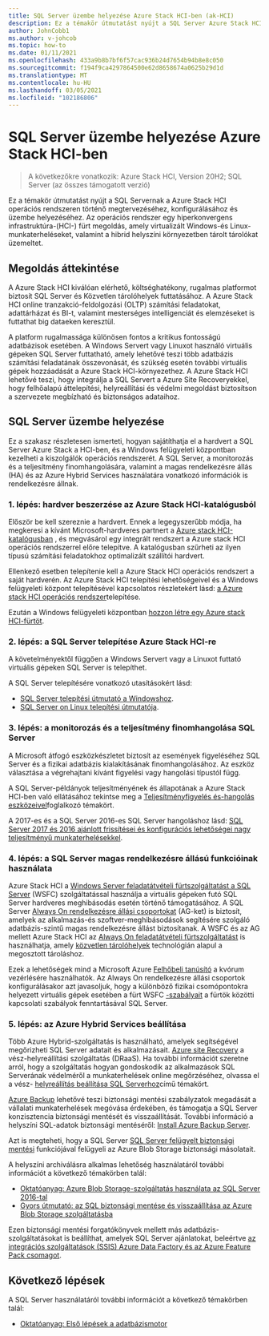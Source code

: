 ```yaml
---
title: SQL Server üzembe helyezése Azure Stack HCI-ben (ak-HCI)
description: Ez a témakör útmutatást nyújt a SQL Server Azure Stack HCI-ben való üzembe helyezéséhez.
author: JohnCobb1
ms.author: v-johcob
ms.topic: how-to
ms.date: 01/11/2021
ms.openlocfilehash: 433a9b8b7bf6f57cac936b24d7654b94b8e8c050
ms.sourcegitcommit: f194f9ca4297864500e62d8658674a0625b29d1d
ms.translationtype: MT
ms.contentlocale: hu-HU
ms.lasthandoff: 03/05/2021
ms.locfileid: "102186806"
---
```

# <a name="deploy-sql-server-on-azure-stack-hci"></a>SQL Server üzembe helyezése Azure Stack HCI-ben

>A következőkre vonatkozik: Azure Stack HCI, Version 20H2; SQL Server (az összes támogatott verzió)

Ez a témakör útmutatást nyújt a SQL Servernak a Azure Stack HCI operációs rendszeren történő megtervezéséhez, konfigurálásához és üzembe helyezéséhez. Az operációs rendszer egy hiperkonvergens infrastruktúra-(HCI-) fürt megoldás, amely virtualizált Windows-és Linux-munkaterheléseket, valamint a hibrid helyszíni környezetben tárolt tárolókat üzemeltet.

## <a name="solution-overview"></a>Megoldás áttekintése
A Azure Stack HCI kiválóan elérhető, költséghatékony, rugalmas platformot biztosít SQL Server és Közvetlen tárolóhelyek futtatásához. A Azure Stack HCI online tranzakció-feldolgozási (OLTP) számítási feladatokat, adattárházat és BI-t, valamint mesterséges intelligenciát és elemzéseket is futtathat big dataeken keresztül.

A platform rugalmassága különösen fontos a kritikus fontosságú adatbázisok esetében. A Windows Servert vagy Linuxot használó virtuális gépeken SQL Server futtatható, amely lehetővé teszi több adatbázis számítási feladatának összevonását, és szükség esetén további virtuális gépek hozzáadását a Azure Stack HCI-környezethez. A Azure Stack HCI lehetővé teszi, hogy integrálja a SQL Servert a Azure Site Recoveryekkel, hogy felhőalapú áttelepítési, helyreállítási és védelmi megoldást biztosítson a szervezete megbízható és biztonságos adataihoz.

## <a name="deploy-sql-server"></a>SQL Server üzembe helyezése
Ez a szakasz részletesen ismerteti, hogyan sajátíthatja el a hardvert a SQL Server Azure Stack a HCI-ben, és a Windows felügyeleti központban kezelheti a kiszolgálók operációs rendszerét. A SQL Server, a monitorozás és a teljesítmény finomhangolására, valamint a magas rendelkezésre állás (HA) és az Azure Hybrid Services használatára vonatkozó információk is rendelkezésre állnak.

### <a name="step-1-acquire-hardware-from-the-azure-stack-hci-catalog"></a>1. lépés: hardver beszerzése az Azure Stack HCI-katalógusból
Először be kell szereznie a hardvert. Ennek a legegyszerűbb módja, ha megkeresi a kívánt Microsoft-hardveres partnert a [Azure stack HCI-katalógusban](https://hcicatalog.azurewebsites.net) , és megvásárol egy integrált rendszert a Azure stack HCI operációs rendszerrel előre telepítve. A katalógusban szűrheti az ilyen típusú számítási feladatokhoz optimalizált szállítói hardvert.

Ellenkező esetben telepítenie kell a Azure Stack HCI operációs rendszert a saját hardverén. Az Azure Stack HCI telepítési lehetőségeivel és a Windows felügyeleti központ telepítésével kapcsolatos részletekért lásd: [a Azure stack HCI operációs rendszer](./operating-system.md)telepítése.

Ezután a Windows felügyeleti központban [hozzon létre egy Azure stack HCI-fürtöt](./create-cluster.md).

### <a name="step-2-install-sql-server-on-azure-stack-hci"></a>2. lépés: a SQL Server telepítése Azure Stack HCI-re
A követelményektől függően a Windows Servert vagy a Linuxot futtató virtuális gépeken SQL Server is telepíthet.

A SQL Server telepítésére vonatkozó utasításokért lásd:
- [SQL Server telepítési útmutató a Windowshoz](/sql/database-engine/install-windows/install-sql-server?preserve-view=true&view=sql-server-ver15).
- [SQL Server on Linux telepítési útmutatója](/sql/linux/sql-server-linux-setup?preserve-view=true&view=sql-server-ver15).

### <a name="step-3-monitor-and-performance-tune-sql-server"></a>3. lépés: a monitorozás és a teljesítmény finomhangolása SQL Server
A Microsoft átfogó eszközkészletet biztosít az események figyeléséhez SQL Server és a fizikai adatbázis kialakításának finomhangolásához. Az eszköz választása a végrehajtani kívánt figyelési vagy hangolási típustól függ.

A SQL Server-példányok teljesítményének és állapotának a Azure Stack HCI-ben való ellátásához tekintse meg a [Teljesítményfigyelés és-hangolás eszközeivel](/sql/relational-databases/performance/performance-monitoring-and-tuning-tools?preserve-view=true&view=sql-server-ver15)foglalkozó témakört.

A 2017-es és a SQL Server 2016-es SQL Server hangoláshoz lásd: [SQL Server 2017 és 2016 ajánlott frissítései és konfigurációs lehetőségei nagy teljesítményű munkaterhelésekkel](https://support.microsoft.com/help/4465518/recommended-updates-and-configurations-for-sql-server).

### <a name="step-4-use-sql-server-high-availability-features"></a>4. lépés: a SQL Server magas rendelkezésre állású funkcióinak használata
Azure Stack HCI a [Windows Server feladatátvételi fürtszolgáltatást a SQL Server](/sql/sql-server/failover-clusters/windows/windows-server-failover-clustering-wsfc-with-sql-server) (WSFC) szolgáltatással használja a virtuális gépeken futó SQL Server hardveres meghibásodás esetén történő támogatásához. A SQL Server [Always On rendelkezésre állási csoportokat](/sql/database-engine/availability-groups/windows/always-on-availability-groups-sql-server) (AG-ket) is biztosít, amelyek az alkalmazás-és szoftver-meghibásodások segítésére szolgáló adatbázis-szintű magas rendelkezésre állást biztosítanak. A WSFC és az AG mellett Azure Stack HCI az [Always On feladatátvételi fürtszolgáltatást](/sql/sql-server/failover-clusters/windows/always-on-failover-cluster-instances-sql-server) is használhatja, amely [közvetlen tárolóhelyek](/windows-server/storage/storage-spaces/storage-spaces-direct-overview) technológián alapul a megosztott tároláshoz.

Ezek a lehetőségek mind a Microsoft Azure [Felhőbeli tanúsító](/windows-server/failover-clustering/deploy-cloud-witness) a kvórum vezérlésére használhatók. Az Always On rendelkezésre állási csoportok konfigurálásakor azt javasoljuk, hogy a különböző fizikai csomópontokra helyezett virtuális gépek esetében a fürt WSFC [-szabályait](/windows-server/failover-clustering/cluster-affinity) a fürtök közötti kapcsolati szabályok fenntartásával SQL Server.

### <a name="step-5-set-up-azure-hybrid-services"></a>5. lépés: az Azure Hybrid Services beállítása
Több Azure Hybrid-szolgáltatás is használható, amelyek segítségével megőrizheti SQL Server adatait és alkalmazásait. [Azure site Recovery](https://azure.microsoft.com/services/site-recovery/) a vész-helyreállítási szolgáltatás (DRaaS). Ha további információt szeretne arról, hogy a szolgáltatás hogyan gondoskodik az alkalmazások SQL Serverának védelméről a munkaterhelések online megőrzéséhez, olvassa el a vész- [helyreállítás beállítása SQL Serverhoz](/azure/site-recovery/site-recovery-sql)című témakört.

[Azure Backup](https://azure.microsoft.com/services/backup/) lehetővé teszi biztonsági mentési szabályzatok megadását a vállalati munkaterhelések megóvása érdekében, és támogatja a SQL Server konzisztencia biztonsági mentését és visszaállítását. További információ a helyszíni SQL-adatok biztonsági mentéséről: [Install Azure Backup Server](/azure/backup/backup-azure-microsoft-azure-backup).

Azt is megteheti, hogy a SQL Server [SQL Server felügyelt biztonsági mentési](/sql/relational-databases/backup-restore/sql-server-managed-backup-to-microsoft-azure?preserve-view=true&view=sql-server-ver15) funkciójával felügyeli az Azure Blob Storage biztonsági másolatait.

A helyszíni archiválásra alkalmas lehetőség használatáról további információt a következő témakörben talál: 

- [Oktatóanyag: Azure Blob Storage-szolgáltatás használata az SQL Server 2016-tal](/sql/relational-databases/tutorial-use-azure-blob-storage-service-with-sql-server-2016?preserve-view=true&view=sql-server-ver15)
- [Gyors útmutató: az SQL biztonsági mentése és visszaállítása az Azure Blob Storage szolgáltatásba](/sql/relational-databases/tutorial-sql-server-backup-and-restore-to-azure-blob-storage-service?preserve-view=true&tabs=SSMS&view=sql-server-ver15)

Ezen biztonsági mentési forgatókönyvek mellett más adatbázis-szolgáltatásokat is beállíthat, amelyek SQL Server ajánlatokat, beleértve [az integrációs szolgáltatások (SSIS) Azure Data Factory és az Azure Feature Pack csomagot](/sql/integration-services/azure-feature-pack-for-integration-services-ssis?preserve-view=true&view=sql-server-ver15). [](/azure/machine-learning/team-data-science-process/move-sql-azure-adf)

## <a name="next-steps"></a>Következő lépések
A SQL Server használatáról további információt a következő témakörben talál:
- [Oktatóanyag: Első lépések a adatbázismotor](/sql/relational-databases/tutorial-getting-started-with-the-database-engine?preserve-view=true&view=sql-server-ver15)